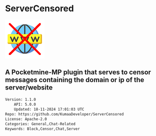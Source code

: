 # ServerCensored
<img src="https://raw.githubusercontent.com/KumaaDeveloper/ServerCensored/e2f4a1bbbc5a65e9b257bec30fadd4f5c29d774f/icon.png" width="128" height="128" />

## A Pocketmine-MP plugin that serves to censor messages containing the domain or ip of the server/website
```properties
Version: 1.1.0
    API: 5.0.0
    Updated: 18-11-2024 17:01:03 UTC
Repo: https://github.com/KumaaDeveloper/ServerCensored
License: Apache-2.0
Categories: General,Chat-Related
Keywords: Block,Censor,Chat,Server
```